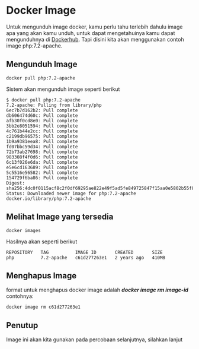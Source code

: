 # Docker Image

Untuk mengunduh image docker, kamu perlu tahu terlebih dahulu image apa yang akan kamu unduh, untuk dapat mengetahuinya kamu dapat mengunduhnya di [Dockerhub](https://hub.docker.com/search?q=). Tapi disini kita akan menggunakan contoh image php:7.2-apache.

## Mengunduh Image
```
docker pull php:7.2-apache
```

Sistem akan mengunduh image seperti berikut
```
$ docker pull php:7.2-apache
7.2-apache: Pulling from library/php
6ec7b7d162b2: Pull complete 
db606474d60c: Pull complete 
afb30f0cd8e0: Pull complete 
3bb2e8051594: Pull complete 
4c761b44e2cc: Pull complete 
c2199db96575: Pull complete 
1b9a9381eea8: Pull complete 
fd07bbc59d34: Pull complete 
72b73ab27698: Pull complete 
983308f4f0d6: Pull complete 
6c13f026e6da: Pull complete 
e5e6cd163689: Pull complete 
5c5516e56582: Pull complete 
154729f6ba86: Pull complete 
Digest: sha256:4dc0f0115acf8c2f0df69295ae822e49f5ad5fe849725847f15aa0e5802b55f8
Status: Downloaded newer image for php:7.2-apache
docker.io/library/php:7.2-apache
```

## Melihat Image yang tersedia
```
docker images
```

Hasilnya akan seperti berikut
```
REPOSITORY   TAG          IMAGE ID       CREATED       SIZE
php          7.2-apache   c61d277263e1   2 years ago   410MB
```

## Menghapus Image
format untuk menghapus docker image adalah ***docker image rm image-id*** contohnya:
```
docker image rm c61d277263e1
```

## Penutup

Image ini akan kita gunakan pada percobaan selanjutnya, silahkan lanjut